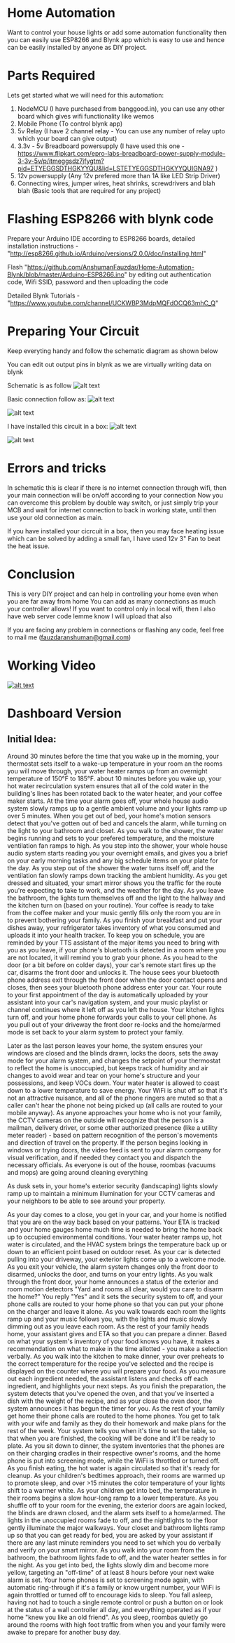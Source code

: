 # Home Automation 

Want to control your house lights or add some automation functionality then you can easily use ESP8266 and Blynk app which is easy to use and hence can be easily installed by anyone as DIY project. 

# Parts Required

Lets get started what we will need for this automation:
1. NodeMCU (I have purchased from banggood.in), you can use any other board which gives wifi functionality like wemos
2. Mobile Phone (To control blynk app)
3. 5v Relay (I have 2 channel relay - You can use any number of relay upto which your board can give output)
4. 3.3v - 5v Breadboard powersupply (I have used this one - https://www.flipkart.com/epro-labs-breadboard-power-supply-module-3-3v-5v/p/itmeggsdz7jfygtm?pid=ETYEGGSDTHGKYYQU&lid=LSTETYEGGSDTHGKYYQUIGNA97 )
5. 12v powersupply (Any 12v prefered more than 1A like LED Strip Driver)
6. Connecting wires, jumper wires, heat shrinks, screwdrivers and blah blah (Basic tools that are required for any project)

# Flashing ESP8266 with blynk code

Prepare your Arduino IDE according to ESP8266 boards, detailed installation instructions - "http://esp8266.github.io/Arduino/versions/2.0.0/doc/installing.html"

Flash "https://github.com/AnshumanFauzdar/Home-Automation-Blynk/blob/master/Arduino-ESP8266.ino" by editing out authentication code, Wifi SSID, password and then uploading the code 

Detailed Blynk Tutorials - "https://www.youtube.com/channel/UCKWBP3MdpMQFdOCQ63mhC_Q"

# Preparing Your Circuit 

Keep everyting handy and follow the schematic diagram as shown below

You can edit out output pins in blynk as we are virtually writing data on blynk

Schematic is as follow
![alt text](https://github.com/AnshumanFauzdar/Home-Automation-Blynk/blob/master/Schematic.JPG)

Basic connection follow as:
![alt text](https://github.com/AnshumanFauzdar/Home-Automation-Blynk/blob/master/Circuit1.JPG)

![alt text](https://github.com/AnshumanFauzdar/Home-Automation-Blynk/blob/master/Circuit2.JPG)

I have installed this circuit in a box:
![alt text](https://github.com/AnshumanFauzdar/Home-Automation-Blynk/blob/master/CircuitBox1.JPG)

![alt text](https://github.com/AnshumanFauzdar/Home-Automation-Blynk/blob/master/CircuitBox2.JPG)



# Errors and tricks

In schematic this is clear if there is no internet connection through wifi, then your main connection will be on/off according to your connection
Now you can overcome this problem by double way switch, or just simply trip your MCB and wait for internet connection to back in working state, until then use your old connection as main.

If you have installed your cicrcuit in a box, then you may face heating issue which can be solved by adding a small fan, I have used 12v 3" Fan to beat the heat issue.

# Conclusion

This is very DIY project and can help in controlling your home even when you are far away from home
You can add as many connections as much your controller allows!
If you want to control only in local wifi, then I also have web server code lemme know I will upload that also

If you are facing any problem in connections or flashing any code, feel free to mail me (fauzdaranshuman@gmail.com)

# Working Video

[![alt text](https://github.com/AnshumanFauzdar/Home-Automation-Blynk/blob/master/Working.gif)](https://github.com/AnshumanFauzdar/Home-Automation-Blynk/blob/master/Working%20video.MOV)

# Dashboard Version

## Initial Idea:

Around 30 minutes before the time that you wake up in the morning, your thermostat sets itself to a wake-up temperature in your room an the rooms you will move through, your water heater ramps up from an overnight temperature of 150°F to 185°F. about 10 minutes before you wake up, your hot water recirculation system ensures that all of the cold water in the building's lines has been rotated back to the water heater, and your coffee maker starts.  At the time your alarm goes off, your whole house audio system slowly ramps up to a gentle ambient volume and your lights ramp up over 5 minutes.  When you get out of bed, your home's motion sensors detect that you've gotten out of bed and cancels the alarm, while turning on the light to your bathroom and closet.  As you walk to the shower, the water begins running and sets to your prefered temperature, and the moisture ventilation fan ramps to high.  As you step into the shower, your whole house audio system starts reading you your overnight emails, and gives you a brief on your early morning tasks and any big schedule items on your plate for the day.  As you step out of the shower the water turns itself off, and the ventilation fan slowly ramps down tracking the ambient humidity.  As you get dressed and situated, your smart mirror shows you the traffic for the route you're expecting to take to work, and the weather for the day.  As you leave the bathroom, the lights turn themselves off and the light to the hallway and the kitchen turn on (based on your routine).  Your coffee is ready to take from the coffee maker and your music gently fills only the room you are in to prevent bothering your family.  As you finish your breakfast and put your dishes away, your refrigerator takes inventory of what you consumed and uploads it into your health tracker.  To keep you on schedule, you are reminded by your TTS assistant of the major items you need to bring with you as you leave, if your phone's bluetooth is detected in a room where you are not located, it will remind you to grab your phone.  As you head to the door (or a bit before on colder days), your car's remote start fires up the car, disarms the front door and unlocks it.  The house sees your bluetooth phone address exit through the front door when the door contact opens and closes, then sees your bluetooth phone address enter your car.  Your route to your first appointment of the day is automatically uploaded by your assistant into your car's navigation system, and your music playlist or channel continues where it left off as you left the house.  Your kitchen lights turn off, and your home phone forwards your calls to your cell phone.  As you pull out of your driveway the front door re-locks and the home/armed mode is set back to your alarm system to protect your family.

Later as the last person leaves your home, the system ensures your windows are closed and the blinds drawn, locks the doors, sets the away mode for your alarm system, and changes the setpoint of your thermostat to reflect the home is unoccupied, but keeps track of humidity and air changes to avoid wear and tear on your home's structure and your possessions, and keep VOCs down.  Your water heater is allowed to coast down to a lower temperature to save energy.  Your WiFi is shut off so that it's not an attractive nuisance, and all of the phone ringers are muted so that a caller can't hear the phone not being picked up (all calls are routed to your mobile anyway). As anyone approaches your home who is not your family, the CCTV cameras on the outside will recognize that the person is a mailman, delivery driver, or some other authorized presence (like a utility meter reader) - based on pattern recognition of the person's movements and direction of travel on the property.  If the person  begins looking in windows or trying doors, the video feed is sent to your alarm company for visual verification, and if needed they contact you and dispatch the necessary officials.  As everyone is out of the house, roombas (vacuums and mops) are going around cleaning everything

As dusk sets in, your home's exterior security (landscaping) lights slowly ramp up to maintain a minimum illumination for your CCTV cameras and your neighbors to be able to see around your property.

As your day comes to a close, you get in your car, and your home is notified that you are on the way back based on your patterns.  Your ETA is tracked and your home gauges home much time is needed to bring the home back up to occupied environmental conditions.  Your water heater ramps up, hot water is circulated, and the HVAC system brings the temperature back up or down to an efficient point based on outdoor reset.  As your car is detected pulling into your driveway, your exterior lights come up to a welcome mode.  As you exit your vehicle, the alarm system changes only the front door to disarmed, unlocks the door, and turns on your entry lights.  As you walk through the front door, your home announces a status of the exterior and room motion detectors "Yard and rooms all clear, would you care to disarm the home?"  You reply "Yes" and it sets the security system to off, and your phone calls are routed to your home phone so that you can put your phone on the charger and leave it alone.  As you walk towards each room the lights ramp up and your music follows you, with the lights and music slowly dimming out as you leave each room.  As the rest of your family heads home, your assistant gives and ETA so that you can prepare a dinner.  Based on what your system's inventory of your food knows you have, it makes a recommendation on what to make in the time allotted - you make a selection verbally.  As you walk into the kitchen to make dinner, your over preheats to the correct temperature for the recipe you've selected and the recipe is displayed on the counter where you will prepare your food.  As you measure out each ingredient needed, the assistant listens and checks off each ingredient, and highlights your next steps.  As you finish the preparation, the system detects that you've opened the oven, and that you've inserted a dish with the weight of the recipe, and as your close the oven door, the system announces it has begun the timer for you.  As the rest of your family get home their phone calls are routed to the home phones.  You get to talk with your wife and family as they do their homework and make plans for the rest of the week.  Your system tells you when it's time to set the table, so that when you are finished, the cooking will be done and it'll be ready to plate.  As you sit down to dinner, the system inventories that the phones are on their charging cradles in their respective owner's rooms, and the home phone is put into screening mode, while the WiFi is throttled or turned off.  As you finish eating, the hot water is again circulated so that it's ready for cleanup.  As your children's bedtimes approach, their rooms are warmed up to promote sleep, and over >15 minutes the color temperature of your lights shift to a warmer white.  As your children get into bed, the temperature in their rooms begins a slow hour-long ramp to a lower temperature.  As you shuffle off to your room for the evening, the exterior doors are again locked, the blinds are drawn closed, and the alarm sets itself to a home/armed.  The lights in the unoccupied rooms fade to off, and the nightlights to the floor gently illuminate the major walkways.  Your closet and bathroom lights ramp up so that you can get ready for bed, you are asked by your assistant if there are any last minute reminders you need to set which you do verbally and verify on your smart mirror.  As you walk into your room from the bathroom, the bathroom lights fade to off, and the water heater settles in for the night.  As you get into bed, the lights slowly dim and become more yellow, targeting an "off-time" of at least 8 hours before your next wake alarm is set.  Your home phones is set to screening mode again, with automatic ring-through if it's a family or know urgent number, your WiFi is again throttled or turned off to encourage kids to sleep.  You fall asleep, having not had to touch a single remote control or push a button on or look at the status of a wall controller all day, and everything operated as if your home "knew you like an old friend".  As you sleep, roombas quietly go around the rooms with high foot traffic from when you and your family were awake to prepare for another busy day.
#


